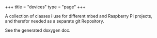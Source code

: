 +++
title = "devices"
type = "page"
+++

A collection of classes i use for different mbed and Raspberry Pi projects, and therefor needed as
a separate git Repository.

See the generated doxygen doc.

<!--more-->
